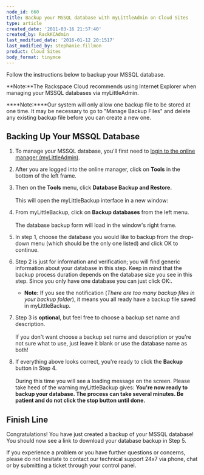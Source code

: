 ```yaml
---
node_id: 660
title: Backup your MSSQL database with myLittleAdmin on Cloud Sites
type: article
created_date: '2011-03-16 21:57:40'
created_by: RackKCAdmin
last_modified_date: '2016-01-12 20:1517'
last_modified_by: stephanie.fillmon
product: Cloud Sites
body_format: tinymce
---
```


Follow the instructions below to backup your MSSQL database.

**Note:**The Rackspace Cloud recommends using Internet Explorer when
managing your MSSQL databases via myLittleAdmin.

****Note:****Our system will only allow one backup file to be stored at
one time. It may be necessary to go to "Manage Backup Files" and delete
any existing backup file before you can create a new one. 

Backing Up Your MSSQL Database
------------------------------

1.  To manage your MSSQL database, you'll first need to [login to the
    online manager
    (myLittleAdmin)](http://www.rackspace.com/knowledge_center/article/rackspace-cloud-sites-essentials-mylittleadmin-database-management-interface "Working with a MSSQL database").
2.  After you are logged into the online manager, click on **Tools** in
    the bottom of the left frame.<br>
      
3.  Then on the **Tools** menu, click **Database Backup and Restore.**<br>
     <br>
     This will open the myLittleBackup interface in a new window:<br>
      
4.  From myLittleBackup, click on **Backup databases** from the left
    menu.<br>
     <br>
     The database backup form will load in the window's right frame.<br>
      
5.  In step 1, choose the database you would like to backup from the
    drop-down menu (which should be the only one listed) and click OK to
    continue.<br>
      
6.  Step 2 is just for information and verification; you will find
    generic information about your database in this step. Keep in mind
    that the backup process duration depends on the database size you
    see in this step. Since you only have one database you can just
    click OK:.
    -   **Note:** If you see the notification (*There are too many
        backup files in your backup folder*), it means you all ready
        have a backup file saved in myLittleBackup.

7.  Step 3 is **optional**, but feel free to choose a backup set name
    and description.<br>
     <br>
     If you don't want choose a backup set name and description or
    you're not sure what to use, just leave it blank or use the database
    name as both!<br>
      
8.  If everything above looks correct, you're ready to click the
    **Backup** button in Step 4.<br>
     <br>
     During this time you will see a loading message on the screen.
    Please take heed of the warning myLittleBackup gives: **You're now
    ready to backup your database. The process can take several minutes.
    Be patient and do not click the stop button until done.**<br>
      

Finish Line
-----------

Congratulations! You have just created a backup of your MSSQL database!
You should now see a link to download your database backup in Step 5.

If you experience a problem or you have further questions or concerns,
please do not hesitate to contact our technical support 24x7 via phone,
chat or by submitting a ticket through your control panel.

